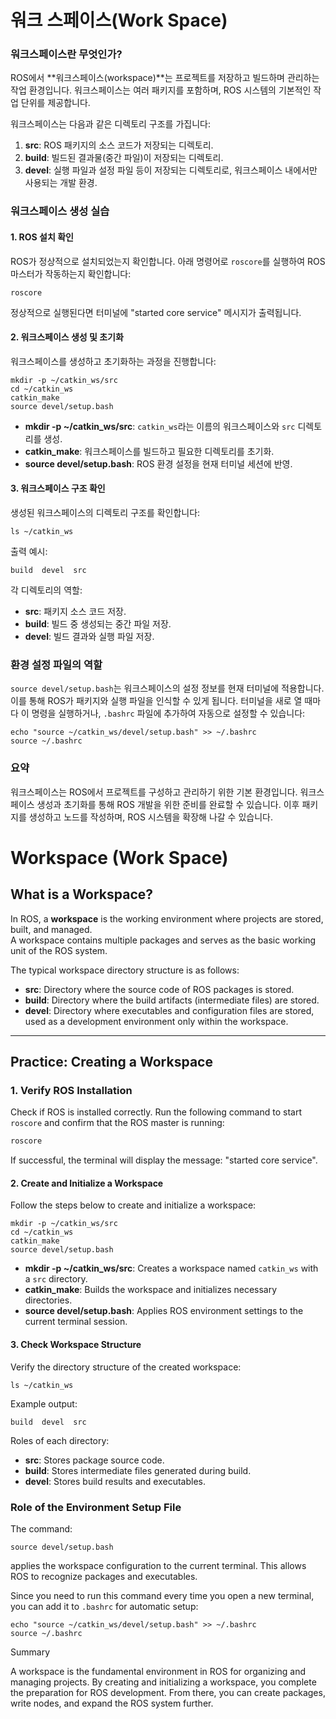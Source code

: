 # 워크 스페이스(Work Space)



### 워크스페이스란 무엇인가?

ROS에서 **워크스페이스(workspace)**는 프로젝트를 저장하고 빌드하며 관리하는 작업 환경입니다. 워크스페이스는 여러 패키지를 포함하며, ROS 시스템의 기본적인 작업 단위를 제공합니다.

워크스페이스는 다음과 같은 디렉토리 구조를 가집니다: 

1. **src**: ROS 패키지의 소스 코드가 저장되는 디렉토리.
2. **build**: 빌드된 결과물(중간 파일)이 저장되는 디렉토리.
3. **devel**: 실행 파일과 설정 파일 등이 저장되는 디렉토리로, 워크스페이스 내에서만 사용되는 개발 환경.



### 워크스페이스 생성 실습

#### 1. ROS 설치 확인

ROS가 정상적으로 설치되었는지 확인합니다. 아래 명령어로 `roscore`를 실행하여 ROS 마스터가 작동하는지 확인합니다:

```
roscore
```

정상적으로 실행된다면 터미널에 "started core service" 메시지가 출력됩니다.



#### 2. 워크스페이스 생성 및 초기화

워크스페이스를 생성하고 초기화하는 과정을 진행합니다:

```
mkdir -p ~/catkin_ws/src
cd ~/catkin_ws
catkin_make
source devel/setup.bash
```

- **mkdir -p ~/catkin_ws/src**: `catkin_ws`라는 이름의 워크스페이스와 `src` 디렉토리를 생성.
- **catkin_make**: 워크스페이스를 빌드하고 필요한 디렉토리를 초기화.
- **source devel/setup.bash**: ROS 환경 설정을 현재 터미널 세션에 반영.



#### 3. 워크스페이스 구조 확인

생성된 워크스페이스의 디렉토리 구조를 확인합니다:

```
ls ~/catkin_ws
```

출력 예시:

```
build  devel  src
```

각 디렉토리의 역할:

- **src**: 패키지 소스 코드 저장.
- **build**: 빌드 중 생성되는 중간 파일 저장.
- **devel**: 빌드 결과와 실행 파일 저장.



### 환경 설정 파일의 역할

`source devel/setup.bash`는 워크스페이스의 설정 정보를 현재 터미널에 적용합니다. 이를 통해 ROS가 패키지와 실행 파일을 인식할 수 있게 됩니다. 터미널을 새로 열 때마다 이 명령을 실행하거나, `.bashrc` 파일에 추가하여 자동으로 설정할 수 있습니다:

```
echo "source ~/catkin_ws/devel/setup.bash" >> ~/.bashrc
source ~/.bashrc
```



### 요약

워크스페이스는 ROS에서 프로젝트를 구성하고 관리하기 위한 기본 환경입니다. 워크스페이스 생성과 초기화를 통해 ROS 개발을 위한 준비를 완료할 수 있습니다. 이후 패키지를 생성하고 노드를 작성하며, ROS 시스템을 확장해 나갈 수 있습니다.





# Workspace (Work Space)

## What is a Workspace?

In ROS, a **workspace** is the working environment where projects are stored, built, and managed.  
A workspace contains multiple packages and serves as the basic working unit of the ROS system.

The typical workspace directory structure is as follows:

- **src**: Directory where the source code of ROS packages is stored.  
- **build**: Directory where the build artifacts (intermediate files) are stored.  
- **devel**: Directory where executables and configuration files are stored, used as a development environment only within the workspace.  

---

## Practice: Creating a Workspace

### 1. Verify ROS Installation
Check if ROS is installed correctly. Run the following command to start `roscore` and confirm that the ROS master is running:

```bash
roscore
```


If successful, the terminal will display the message:
"started core service".



#### 2. Create and Initialize a Workspace

Follow the steps below to create and initialize a workspace:

```
mkdir -p ~/catkin_ws/src
cd ~/catkin_ws
catkin_make
source devel/setup.bash
```

- **mkdir -p ~/catkin_ws/src**: Creates a workspace named `catkin_ws` with a `src` directory.
- **catkin_make**: Builds the workspace and initializes necessary directories.
- **source devel/setup.bash**: Applies ROS environment settings to the current terminal session.



#### 3. Check Workspace Structure

Verify the directory structure of the created workspace:

```
ls ~/catkin_ws
```

Example output:

```
build  devel  src
```

Roles of each directory:

- **src**: Stores package source code.
- **build**: Stores intermediate files generated during build.
- **devel**: Stores build results and executables.



### Role of the Environment Setup File

The command:
```
source devel/setup.bash
```
applies the workspace configuration to the current terminal.
This allows ROS to recognize packages and executables.

Since you need to run this command every time you open a new terminal, you can add it to `.bashrc` for automatic setup:

```
echo "source ~/catkin_ws/devel/setup.bash" >> ~/.bashrc
source ~/.bashrc
```

Summary

A workspace is the fundamental environment in ROS for organizing and managing projects.
By creating and initializing a workspace, you complete the preparation for ROS development.
From there, you can create packages, write nodes, and expand the ROS system further.
